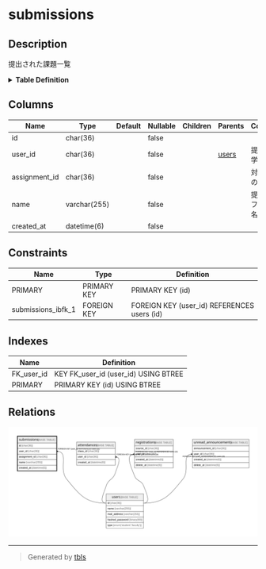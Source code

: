 # submissions

## Description

提出された課題一覧

<details>
<summary><strong>Table Definition</strong></summary>

```sql
CREATE TABLE `submissions` (
  `id` char(36) COLLATE utf8mb4_bin NOT NULL,
  `user_id` char(36) COLLATE utf8mb4_bin NOT NULL,
  `assignment_id` char(36) COLLATE utf8mb4_bin NOT NULL,
  `name` varchar(255) COLLATE utf8mb4_bin NOT NULL,
  `created_at` datetime(6) NOT NULL,
  PRIMARY KEY (`id`),
  KEY `FK_user_id` (`user_id`),
  CONSTRAINT `submissions_ibfk_1` FOREIGN KEY (`user_id`) REFERENCES `users` (`id`)
) ENGINE=InnoDB DEFAULT CHARSET=utf8mb4 COLLATE=utf8mb4_bin
```

</details>

## Columns

| Name          | Type         | Default | Nullable | Children | Parents           | Comment            |
| ------------- | ------------ | ------- | -------- | -------- | ----------------- | ------------------ |
| id            | char(36)     |         | false    |          |                   |                    |
| user_id       | char(36)     |         | false    |          | [users](users.md) | 提出した学生のID          |
| assignment_id | char(36)     |         | false    |          |                   | 対象課題のID            |
| name          | varchar(255) |         | false    |          |                   | 提出したファイル名          |
| created_at    | datetime(6)  |         | false    |          |                   |                    |

## Constraints

| Name               | Type        | Definition                                  |
| ------------------ | ----------- | ------------------------------------------- |
| PRIMARY            | PRIMARY KEY | PRIMARY KEY (id)                            |
| submissions_ibfk_1 | FOREIGN KEY | FOREIGN KEY (user_id) REFERENCES users (id) |

## Indexes

| Name       | Definition                           |
| ---------- | ------------------------------------ |
| FK_user_id | KEY FK_user_id (user_id) USING BTREE |
| PRIMARY    | PRIMARY KEY (id) USING BTREE         |

## Relations

![er](submissions.svg)

---

> Generated by [tbls](https://github.com/k1LoW/tbls)
